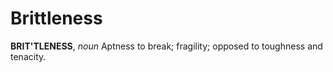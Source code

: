 # Brittleness

**BRIT'TLENESS**, _noun_ Aptness to break; fragility; opposed to toughness and tenacity.